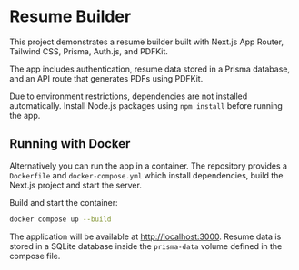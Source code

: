 # Resume Builder

This project demonstrates a resume builder built with Next.js App Router, Tailwind CSS, Prisma, Auth.js, and PDFKit.

The app includes authentication, resume data stored in a Prisma database, and an API route that generates PDFs using PDFKit.

Due to environment restrictions, dependencies are not installed automatically. Install Node.js packages using `npm install` before running the app.

## Running with Docker

Alternatively you can run the app in a container. The repository provides a
`Dockerfile` and `docker-compose.yml` which install dependencies, build the
Next.js project and start the server.

Build and start the container:

```bash
docker compose up --build
```

The application will be available at <http://localhost:3000>. Resume data is
stored in a SQLite database inside the `prisma-data` volume defined in the
compose file.
